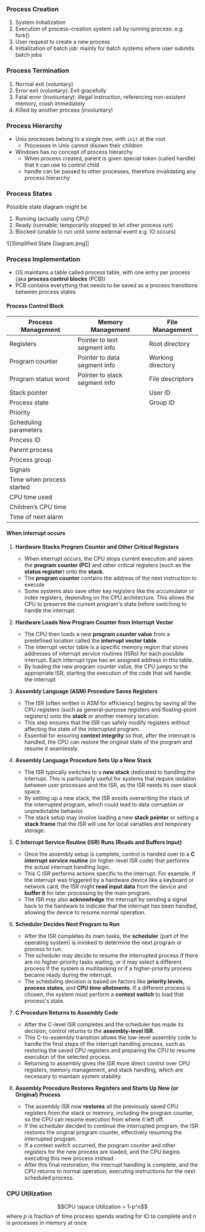 ### Process Creation
1) System Initialization
2) Execution of process-creation system call by running process: e.g. fork()
3) User request to create a new process
4) Initialization of batch job: mainly for batch systems where user submits batch jobs

### Process Termination
1) Normal exit (voluntary)
2) Error exit (voluntary): Exit gracefully
3) Fatal error (involuntary): illegal instruction, referencing non-existent memory, crash immediately
4) Killed by another process (involuntary)

### Process Hierarchy
- Unix processes belong to a single tree, with `init` at the root
	- Processes in Unix cannot disown their children
- Windows has no concept of process hierarchy
	- When process created, parent is given special token (called handle) that it can use to control child
	- handle can be passed to other processes, therefore invalidating any process hierarchy

### Process States
Possible state diagram might be
1. Running (actually using CPU)
2. Ready (runnable; temporarily stopped to let other process run)
3. Blocked (unable to run until some external event e.g. IO occurs)

![[Simplified State Diagram.png]]

### Process Implementation
- OS maintains a table called process table, with one entry per process (aka **process control blocks** (PCB))
- PCB contains everything that needs to be saved as a process transitions between process states 
#### Process Control Block 
| **Process Management**    | **Memory Management**         | **File Management** |
| ------------------------- | ----------------------------- | ------------------- |
| Registers                 | Pointer to text segment info  | Root directory      |
| Program counter           | Pointer to data segment info  | Working directory   |
| Program status word       | Pointer to stack segment info | File descriptors    |
| Stack pointer             |                               | User ID             |
| Process state             |                               | Group ID            |
| Priority                  |                               |                     |
| Scheduling parameters     |                               |                     |
| Process ID                |                               |                     |
| Parent process            |                               |                     |
| Process group             |                               |                     |
| Signals                   |                               |                     |
| Time when process started |                               |                     |
| CPU time used             |                               |                     |
| Children’s CPU time       |                               |                     |
| Time of next alarm        |                               |                     |

#### When interrupt occurs
1. **Hardware Stacks Program Counter and Other Critical Registers**
	- When interrupt occurs, the CPU stops current execution and saves the **program counter (PC)** and other critical registers (such as the **status register**) onto the **stack**.
	- The **program counter** contains the address of the next instruction to execute
	- Some systems also save other key registers like the accumulator or index registers, depending on the CPU architecture. This allows the CPU to preserve the current program's state before switching to handle the interrupt.

2. **Hardware Loads New Program Counter from Interrupt Vector**
	- The CPU then loads a new **program counter value** from a predefined location called the **interrupt vector table**.
	- The interrupt vector table is a specific memory region that stores addresses of interrupt service routines (ISRs) for each possible interrupt. Each interrupt type has an assigned address in this table.
	- By loading the new program counter value, the CPU jumps to the appropriate ISR, starting the execution of the code that will handle the interrupt
	
3. **Assembly Language (ASM) Procedure Saves Registers**
	- The ISR (often written in ASM for efficiency) begins by saving all the CPU registers (such as general-purpose registers and floating-point registers) onto the **stack** or another memory location.
	- This step ensures that the ISR can safely modify registers without affecting the state of the interrupted program.
	- Essential for ensuring **context integrity** so that, after the interrupt is handled, the CPU can restore the original state of the program and resume it seamlessly.
	
4. **Assembly Language Procedure Sets Up a New Stack**
	- The ISR typically switches to a **new stack** dedicated to handling the interrupt. This is particularly useful for systems that require isolation between user processes and the ISR, as the ISR needs its own stack space.
	- By setting up a new stack, the ISR avoids overwriting the stack of the interrupted program, which could lead to data corruption or unpredictable behavior.
	- The stack setup may involve loading a new **stack pointer** or setting a **stack frame** that the ISR will use for local variables and temporary storage.
	
5. **C Interrupt Service Routine (ISR) Runs (Reads and Buffers Input)**
	- Once the assembly setup is complete, control is handed over to a **C interrupt service routine** (or higher-level ISR code) that performs the actual interrupt handling logic.
	- This C ISR performs actions specific to the interrupt. For example, if the interrupt was triggered by a hardware device like a keyboard or network card, the ISR might **read input data** from the device and **buffer it** for later processing by the main program.
	- The ISR may also **acknowledge** the interrupt by sending a signal back to the hardware to indicate that the interrupt has been handled, allowing the device to resume normal operation.
	
6. **Scheduler Decides Next Program to Run**
	- After the ISR completes its main tasks, the **scheduler** (part of the operating system) is invoked to determine the next program or process to run.
	- The scheduler may decide to resume the interrupted process if there are no higher-priority tasks waiting, or it may select a different process if the system is multitasking or if a higher-priority process became ready during the interrupt.
	- The scheduling decision is based on factors like **priority levels**, **process states**, and **CPU time allotments**. If a different process is chosen, the system must perform a **context switch** to load that process's state.
	
7. **C Procedure Returns to Assembly Code**
	- After the C-level ISR completes and the scheduler has made its decision, control returns to the **assembly-level ISR**.
	- This C-to-assembly transition allows the low-level assembly code to handle the final steps of the interrupt handling process, such as restoring the saved CPU registers and preparing the CPU to resume execution of the selected process.
	- Returning to assembly gives the ISR more direct control over CPU registers, memory management, and stack handling, which are necessary to maintain system stability.
	
8. **Assembly Procedure Restores Registers and Starts Up New (or Original) Process**
	- The assembly ISR now **restores** all the previously saved CPU registers from the stack or memory, including the program counter, so the CPU can resume execution from where it left off.
	- If the scheduler decided to continue the interrupted program, the ISR restores the original program counter, effectively resuming the interrupted program.
	- If a context switch occurred, the program counter and other registers for the new process are loaded, and the CPU begins executing this new process instead.
	- After this final restoration, the interrupt handling is complete, and the CPU returns to normal operation, executing instructions for the next scheduled process.

### CPU Utilization
$$CPU \space Utilization = 1-p^n$$ where 
$p$ is fraction of time process spends waiting for IO to complete and 
$n$ is processes in memory at once